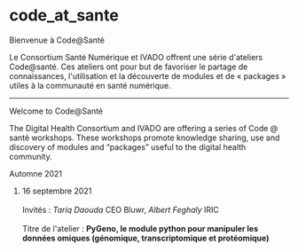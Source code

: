 # code_at_sante
Bienvenue à Code@Santé

Le Consortium Santé Numérique et IVADO offrent une série d'ateliers Code@santé. Ces ateliers ont pour but de favoriser le partage de connaissances, l'utilisation et la découverte de modules et de « packages » utiles à la communauté en santé numérique.

-------------------------------------------------------------------------------

Welcome to Code@Santé

The Digital Health Consortium and IVADO are offering a series of Code @ santé workshops. These workshops promote knowledge sharing, use and discovery of modules and “packages” useful to the digital health community.

Automne 2021

1. 16 septembre 2021 <br />   
    Invités : *Tariq Daouda* CEO Bluwr, *Albert Feghaly* IRIC <br />   
    Titre de l'atelier : **PyGeno, le module python pour manipuler les données omiques (génomique, transcriptomique et protéomique)** <br />   
